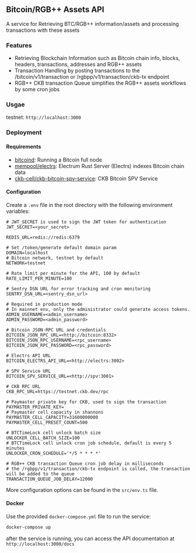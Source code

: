 ## Bitcoin/RGB++ Assets API

A service for Retrieving BTC/RGB++ information/assets and processing transactions with these assets

### Features
- Retrieving Blockchain Information such as Bitcoin chain info, blocks, headers, transactions, addresses and RGB++ assets
- Transaction Handling by posting transactions to the /bitcoin/v1/transaction or /rgbpp/v1/transaction/ckb-tx endpoint
- RGB++ CKB transaction Queue simplifies the RGB++ assets workflows by some cron jobs

### Usgae
testnet: `http://localhost:3000`

### Deployment

#### Requirements

- [bitcoind](https://github.com/bitcoin/bitcoin): Running a Bitcoin full node
- [mempool/electrs](https://github.com/mempool/electrs): Electrum Rust Server (Electrs) indexes Bitcoin chain data
- [ckb-cell/ckb-bitcoin-spv-service](https://github.com/ckb-cell/ckb-bitcoin-spv-service): CKB Bitcoin SPV Service

#### Configuration

Create a `.env` file in the root directory with the following environment variables:

```env
# JWT_SECRET is used to sign the JWT token for authentication
JWT_SECRET=<your_secret>

REDIS_URL=redis://redis:6379

# Set /token/generate default domain param
DOMAIN=localhost
# Bitcoin network, testnet by default
NETWORK=testnet

# Rate limit per minute for the API, 100 by default
RATE_LIMIT_PER_MINUTE=100

# Sentry DSN URL for error tracking and cron monitoring
SENTRY_DSN_URL=<sentry_dsn_url>

# Required in production mode
# In mainnet env, only the administrator could generate access tokens.
ADMIN_USERNAME=<admin_username>
ADMIN_PASSWORD=<admin_password>

# Bitcoin JSON-RPC URL and credentials
BITCOIN_JSON_RPC_URL=<http://bitcoin:8332>
BITCOIN_JSON_RPC_USERNAME=<rpc_username>
BITCOIN_JSON_RPC_PASSWORD=<rpc_password>

# Electrs API URL
BITCOIN_ELECTRS_API_URL=<http://electrs:3002>

# SPV Service URL
BITCOIN_SPV_SERVICE_URL=<http://spv:3001>

# CKB RPC URL
CKB_RPC_URL=https://testnet.ckb.dev/rpc

# Paymaster private key for CKB, used to sign the transaction
PAYMASTER_PRIVATE_KEY=
# Paymaster cell capacity in shannons
PAYMASTER_CELL_CAPACITY=31600000000
PAYMASTER_CELL_PRESET_COUNT=500

# BTCTimeLock cell unlock batch size
UNLOCKER_CELL_BATCH_SIZE=100
# BTCTimeLock cell unlock cron job schedule, default is every 5 minutes
UNLOCKER_CRON_SCHEDULE='*/5 * * * *'

# RGB++ CKB transaction Queue cron job delay in milliseconds
# the /rgbpp/v1/transaction/ckb-tx endpoint is called, the transaction will be added to the queue
TRANSACTION_QUEUE_JOB_DELAY=12000
```

More configuration options can be found in the `src/env.ts` file.

#### Docker

Use the provided `docker-compose.yml` file to run the service:

```bash
docker-compose up
```

after the service is running, you can access the API documentation at `http://localhost:3000/docs`
